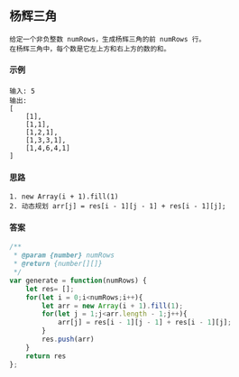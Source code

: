 ## 杨辉三角
    给定一个非负整数 numRows，生成杨辉三角的前 numRows 行。
    在杨辉三角中，每个数是它左上方和右上方的数的和。
#### 示例
    输入: 5
    输出:
    [
        [1],
        [1,1],
        [1,2,1],
        [1,3,3,1],
        [1,4,6,4,1]
    ]

#### 思路

    1. new Array(i + 1).fill(1)
    2. 动态规划 arr[j] = res[i - 1][j - 1] + res[i - 1][j];

#### 答案
```  javascript
/**
 * @param {number} numRows
 * @return {number[][]}
 */
var generate = function(numRows) {
    let res= [];
    for(let i = 0;i<numRows;i++){
        let arr = new Array(i + 1).fill(1);
        for(let j = 1;j<arr.length - 1;j++){
            arr[j] = res[i - 1][j - 1] + res[i - 1][j];
        }
        res.push(arr)
    }
    return res
};
```